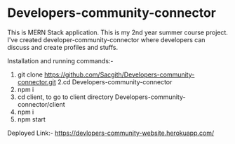 # Developers-community-connector
This is MERN Stack application. This is my 2nd year summer course project. I've created developer-community-connector where developers can discuss and create profiles and stuffs. 

Installation and running commands:-
1. git clone https://github.com/Sacgith/Developers-community-connector.git
2.cd Developers-community-connector
3. npm i 
4. cd  client,  to go to client directory Developers-community-connector/client 
5. npm i 
6. npm start 


Deployed Link:- https://devlopers-community-website.herokuapp.com/

